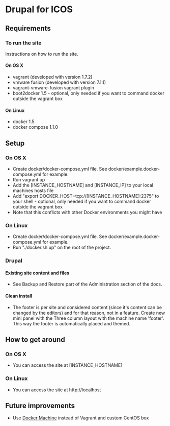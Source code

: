 Drupal for ICOS
===================

## Requirements

### To run the site

Instructions on how to run the site.

#### On OS X

- vagrant (developed with version 1.7.2)
- vmware fusion (developed with version 7.1.1)
- vagrant-vmware-fusion vagrant plugin
- boot2docker 1.5 - optional, only needed if you want to command docker outside the vagrant box

#### On Linux

- docker 1.5
- docker compose 1.1.0

## Setup

### On OS X

- Create docker/docker-compose.yml file. See docker/example.docker-compose.yml for example.
- Run vagrant up
- Add the [INSTANCE_HOSTNAME] and [INSTANCE_IP] to your local machines hosts file
- Add "export DOCKER_HOST=tcp://[INSTANCE_HOSTNAME]:2375" to your shell - optional, only needed if you want to command docker outside the vagrant box
 - Note that this conflicts with other Docker environments you might have
 
### On Linux

- Create docker/docker-compose.yml file. See docker/example.docker-compose.yml for example.
- Run "./docker.sh up" on the root of the project.

### Drupal

#### Existing site content and files

- See Backup and Restore part of the Administration section of the docs.

#### Clean install

- The footer is per site and considered content (since it's content can be changed by the editors) and for that reason, not in a feature. Create new mini panel with the Three column layout with the machine name 'footer'. This way the footer is automatically placed and themed.
 
## How to get around

### On OS X

- You can access the site at [INSTANCE_HOSTNAME]

### On Linux

- You can access the site at http://localhost

## Future improvements

- Use [Docker Machine](http://docs.docker.com/machine/#vmware-fusion) instead of Vagrant and custom CentOS box 


